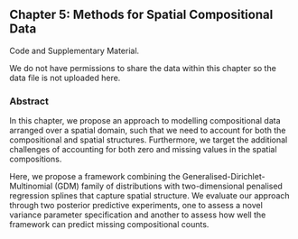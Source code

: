 ## Chapter 5: Methods for Spatial Compositional Data

Code and Supplementary Material.

We do not have permissions to share the data within this chapter so the data file is not uploaded here.


### Abstract

In this chapter, we propose an approach to modelling compositional data arranged over
a spatial domain, such that we need to account for both the compositional and spatial
structures. Furthermore, we target the additional challenges of accounting for both zero and
missing values in the spatial compositions.

Here, we propose a framework combining the Generalised-Dirichlet-Multinomial (GDM)
family of distributions with two-dimensional penalised regression splines that capture spatial
structure. We evaluate our approach through two posterior predictive experiments, one to
assess a novel variance parameter specification and another to assess how well the framework
can predict missing compositional counts.

